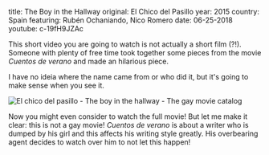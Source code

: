 title: The Boy in the Hallway
original: El Chico del Pasillo
year: 2015
country: Spain
featuring: Rubén Ochaniando, Nico Romero 
date: 06-25-2018
youtube: c-19fH9JZAc

This short video you are going to watch is not actually a short film (?!). Someone with plenty of free time took together some pieces from the movie *Cuentos de verano* and made an hilarious piece.

I have no ideia where the name came from or who did it, but it's going to make sense when you see it.

![El chico del pasillo - The boy in the hallway - The gay movie catalog]({filename}/images/cuentosdeverano.jpg)

Now you might even consider to watch the full movie! But let me make it clear: this is not a gay movie! *Cuentos de verano* is about a writer who is dumped by his girl and this affects his writing style greatly. His overbearing agent decides to watch over him to not let this happen!

 

 

 